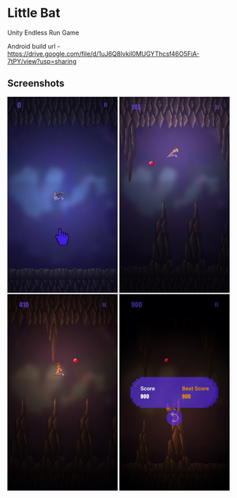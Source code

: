 # Little Bat

Unity Endless Run Game

Android build url - https://drive.google.com/file/d/1uJ6Q8lvkil0MUGYThcsf46O5FiA-7tPY/view?usp=sharing

## Screenshots

<img src="https://raw.githubusercontent.com/grinkostas/Little-Bat/master/Screenshots/StartScreen.png" width="250"/>
<img src="https://raw.githubusercontent.com/grinkostas/Little-Bat/master/Screenshots/Game1.png" width="250"/>
<img src="https://raw.githubusercontent.com/grinkostas/Little-Bat/master/Screenshots/Game2.png" width="250"/>
<img src="https://raw.githubusercontent.com/grinkostas/Little-Bat/master/Screenshots/EndScreen.png" width="250"/>

